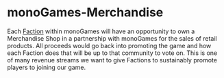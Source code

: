 <h1>monoGames-Merchandise</h1>
<p>
Each <a href="https://github.com/369gtech/Factions">Faction</a> within monoGames will have an opportunity to own a Merchandise Shop in a partnership with monoGames for the sales of retail products. All proceeds would go back into promoting the game and how each Faction does that will be up to that community to vote on. This is one of many revenue streams we want to give Factions to sustainably promote players to joining our game.
</p>
